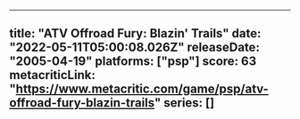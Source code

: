 
---
title: "ATV Offroad Fury: Blazin' Trails"
date: "2022-05-11T05:00:08.026Z"
releaseDate: "2005-04-19"
platforms: ["psp"]
score: 63
metacriticLink: "https://www.metacritic.com/game/psp/atv-offroad-fury-blazin-trails"
series: []
---
